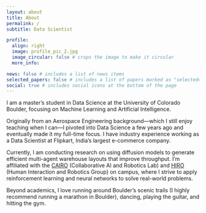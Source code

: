 ```yaml
---
layout: about
title: About
permalink: /
subtitle: Data Scientist

profile:
  align: right
  image: profile_pic_2.jpg
  image_circular: false # crops the image to make it circular
  more_info: 

news: false # includes a list of news items
selected_papers: false # includes a list of papers marked as "selected={true}"
social: true # includes social icons at the bottom of the page
---
```


I am a master’s student in Data Science at the University of Colorado Boulder, focusing on Machine Learning and Artificial Intelligence.

Originally from an Aerospace Engineering background—which I still enjoy teaching when I can—I pivoted into Data Science a few years ago and eventually made it my full-time focus. I have industry experience working as a Data Scientist at Flipkart, India’s largest e-commerce company. 

Currently, I am conducting research on using diffusion models to generate efficient multi-agent warehouse layouts that improve throughput. I’m affiliated with the [CAIRO](https://cairo-lab.com/lab.html) (Collaborative AI and Robotics Lab)  and [HIRO](https://hiro-group.ronc.one/) (Human Interaction and Robotics Group) on campus, where I strive to apply reinforcement learning and neural networks to solve real-world problems. 

Beyond academics, I love running around Boulder’s scenic trails (I highly recommend running a marathon in Boulder), dancing, playing the guitar, and hitting the gym.

